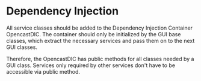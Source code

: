 # Dependency Injection

All service classes should be added to the Dependency Injection Container
OpencastDIC. The container should only be
initialized by the GUI base classes, which extract the necessary services and
pass them on to the next GUI classes.

Therefore, the OpencastDIC has public methods for all classes needed by a GUI
class. Services only required by other
services don't have to be accessible via public method.
